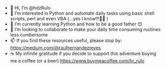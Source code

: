 - 👋 Hi, I’m @hdzRulo
- 👀 I’m interested in Python and automate daily tasks using basic shell scripts, perl and even VBA (...yes I know!!!🤦‍♂️ )
- 🌱 I’m currently learning Python and how to be a good father 😊
- 💞️ I’m looking to collaborate to make your daily time consuming routines less cumbersome 
- 📫 If you find these resources useful, please stop by: https://medium.com/@raulhernandezreyes
- ☕ My infinite gratitude if you decide to support this adventure buying me a coffee (or a beer) https://www.buymeacoffee.com/hr_rulo

<!---
hdzRulo/hdzRulo is a ✨ special ✨ repository because its `README.md` (this file) appears on your GitHub profile.
You can click the Preview link to take a look at your changes.
--->
